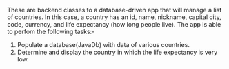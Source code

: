 These are backend classes to a database-driven app that will manage a list of countries. In this case, a country has an id, name, nickname, capital city,  code, currency, and life expectancy (how long people live).
The app is able to perfom the following tasks:-
1. Populate a database(JavaDb) with data of various countries.
2. Determine and display the country in which the life expectancy is very low.
